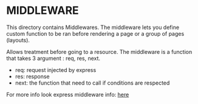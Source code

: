 # MIDDLEWARE

This directory contains Middlewares.
The middleware lets you define custom function to be ran before rendering a page or a group of pages (layouts).

Allows treatment before going to a resource.
The middleware is a function that takes 3 argument : req, res, next.
- req: request injected by express
- res: response
- next: the function that need to call if conditions are respected

For more info look express middleware info: [here](http://expressjs.com/fr/guide/using-middleware.html)